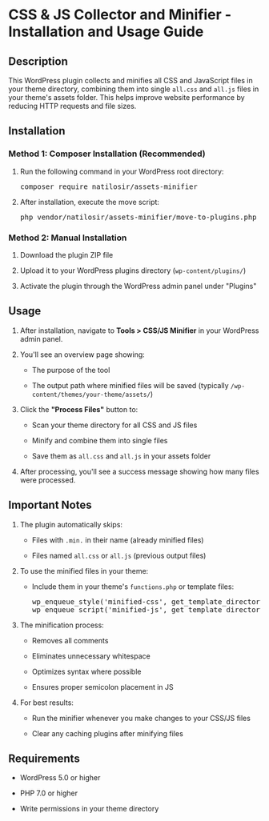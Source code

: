 <div class="_4f9bf79 d7dc56a8 _43c05b5">
    <div class="ds-markdown ds-markdown--block" style="--ds-md-zoom: 1.143;">
        <h1>CSS &amp; JS Collector and Minifier - Installation and Usage Guide</h1>
        <h2>Description</h2>
        <p class="ds-markdown-paragraph">This WordPress plugin collects and minifies all CSS and JavaScript files in your theme directory, combining them into single
            <code>all.css</code> and
            <code>all.js</code> files in your theme's assets folder. This helps improve website performance by reducing HTTP requests and file sizes.
        </p>
        <h2>Installation</h2>
        <h3>Method 1: Composer Installation (Recommended)</h3>
        <ol start="1">
            <li><p class="ds-markdown-paragraph">Run the following command in your WordPress root directory:</p>
                <div class="md-code-block md-code-block-dark">
                    <div class="md-code-block-banner-wrap">
                        <div class="md-code-block-banner md-code-block-banner-lite">
                            <div class="_121d384">
                            </div>
                        </div>
                    </div>
                    <pre><span class="token function">composer</span> require natilosir/assets-minifier</pre>
                </div>
            </li>
            <li><p class="ds-markdown-paragraph">After installation, execute the move script:</p>
                <div class="md-code-block md-code-block-dark">
                    <div class="md-code-block-banner-wrap">
                    </div>
                    <pre>php vendor/natilosir/assets-minifier/move-to-plugins.php</pre>
                </div>
            </li>
        </ol>
        <h3>Method 2: Manual Installation</h3>
        <ol start="1">
            <li><p class="ds-markdown-paragraph">Download the plugin ZIP file</p></li>
            <li>
                <p class="ds-markdown-paragraph">Upload it to your WordPress plugins directory (<code>wp-content/plugins/</code>)
                </p></li>
            <li>
                <p class="ds-markdown-paragraph">Activate the plugin through the WordPress admin panel under "Plugins"</p>
            </li>
        </ol>
        <h2>Usage</h2>
        <ol start="1">
            <li><p class="ds-markdown-paragraph">After installation, navigate to
                <strong>Tools &gt; CSS/JS Minifier</strong> in your WordPress admin panel.</p></li>
            <li><p class="ds-markdown-paragraph">You'll see an overview page showing:</p>
                <ul>
                    <li><p class="ds-markdown-paragraph">The purpose of the tool</p></li>
                    <li><p class="ds-markdown-paragraph">The output path where minified files will be saved (typically
                        <code>/wp-content/themes/your-theme/assets/</code>)</p></li>
                </ul>
            </li>
            <li><p class="ds-markdown-paragraph">Click the <strong>"Process Files"</strong> button to:</p>
                <ul>
                    <li><p class="ds-markdown-paragraph">Scan your theme directory for all CSS and JS files</p></li>
                    <li><p class="ds-markdown-paragraph">Minify and combine them into single files</p></li>
                    <li><p class="ds-markdown-paragraph">Save them as <code>all.css</code> and
                        <code>all.js</code> in your assets folder</p></li>
                </ul>
            </li>
            <li>
                <p class="ds-markdown-paragraph">After processing, you'll see a success message showing how many files were processed.</p>
            </li>
        </ol>
        <h2>Important Notes</h2>
        <ol start="1">
            <li><p class="ds-markdown-paragraph">The plugin automatically skips:</p>
                <ul>
                    <li><p class="ds-markdown-paragraph">Files with
                        <code>.min.</code> in their name (already minified files)</p></li>
                    <li><p class="ds-markdown-paragraph">Files named <code>all.css</code> or
                        <code>all.js</code> (previous output files)</p></li>
                </ul>
            </li>
            <li><p class="ds-markdown-paragraph">To use the minified files in your theme:</p>
                <ul>
                    <li><p class="ds-markdown-paragraph">Include them in your theme's
                        <code>functions.php</code> or template files:</p>
                        <div class="md-code-block md-code-block-dark">
                            <pre><span class="token function">wp_enqueue_style</span><span
                                    class="token punctuation">(</span><span
                                    class="token string single-quoted-string">'minified-css'</span><span
                                    class="token punctuation">,</span> <span
                                    class="token function">get_template_directory_uri</span><span
                                    class="token punctuation">(</span><span class="token punctuation">)</span> <span
                                    class="token operator">.</span> <span
                                    class="token string single-quoted-string">'/assets/all.css'</span><span
                                    class="token punctuation">)</span><span class="token punctuation">;</span>
<span class="token function">wp_enqueue_script</span><span class="token punctuation">(</span><span
                                        class="token string single-quoted-string">'minified-js'</span><span
                                        class="token punctuation">,</span> <span
                                        class="token function">get_template_directory_uri</span><span
                                        class="token punctuation">(</span><span class="token punctuation">)</span> <span
                                        class="token operator">.</span> <span
                                        class="token string single-quoted-string">'/assets/all.js'</span><span
                                        class="token punctuation">)</span><span class="token punctuation">;</span></pre>
                        </div>
                    </li>
                </ul>
            </li>
            <li><p class="ds-markdown-paragraph">The minification process:</p>
                <ul>
                    <li><p class="ds-markdown-paragraph">Removes all comments</p></li>
                    <li><p class="ds-markdown-paragraph">Eliminates unnecessary whitespace</p></li>
                    <li><p class="ds-markdown-paragraph">Optimizes syntax where possible</p></li>
                    <li><p class="ds-markdown-paragraph">Ensures proper semicolon placement in JS</p></li>
                </ul>
            </li>
            <li><p class="ds-markdown-paragraph">For best results:</p>
                <ul>
                    <li>
                        <p class="ds-markdown-paragraph">Run the minifier whenever you make changes to your CSS/JS files</p>
                    </li>
                    <li><p class="ds-markdown-paragraph">Clear any caching plugins after minifying files</p></li>
                </ul>
            </li>
        </ol>
        <h2>Requirements</h2>
        <ul>
            <li><p class="ds-markdown-paragraph">WordPress 5.0 or higher</p></li>
            <li><p class="ds-markdown-paragraph">PHP 7.0 or higher</p></li>
            <li><p class="ds-markdown-paragraph">Write permissions in your theme directory</p></li>
        </ul>
    </div>
</div>
